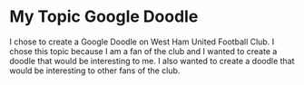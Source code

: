 # My Topic Google Doodle

I chose to create a Google Doodle on West Ham United Football Club. I chose this topic because I am a fan of the club and I wanted to create a doodle that would be interesting to me. I also wanted to create a doodle that would be interesting to other fans of the club.


